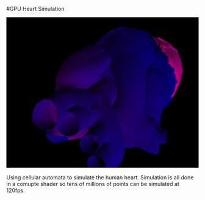 #GPU Heart Simulation

![img.png](img.png)

Using cellular automata to simulate the human heart. Simulation is all done in a comupte shader so tens of millions of points can be simulated at 120fps.